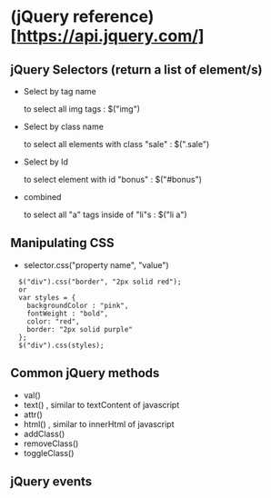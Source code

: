 # (jQuery reference)[https://api.jquery.com/]

## jQuery Selectors (return a list of element/s)

- Select by tag name
  
  to select all img tags : $("img")
  
- Select by class name

  to select all elements with class "sale" : $(".sale")
  
- Select by Id

  to select element with id "bonus" : $("#bonus")
  
- combined

  to select all "a" tags inside of "li"s : $("li a")
  
## Manipulating CSS
 - selector.css("property name", "value")
 ```
   $("div").css("border", "2px solid red");
   or
   var styles = {
     backgroundColor : "pink",
     fontWeight : "bold",
     color: "red",
     border: "2px solid purple"
   };
   $("div").css(styles);
 ```  
  
## Common jQuery methods
 - val()
 - text()  , similar to textContent of javascript
 - attr()
 - html()  , similar to innerHtml of javascript
 - addClass()
 - removeClass()
 - toggleClass()
 
 ## jQuery events
 

